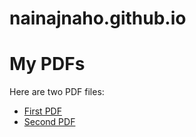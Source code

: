 # nainajnaho.github.io
<!DOCTYPE html>
<html>
  <head>
    <title>My PDFs</title>
  </head>
  <body>
    <h1>My PDFs</h1>
    <p>Here are two PDF files:</p>
    <ul>
      <li><a href="https://github.com/your-username/your-repo-name/raw/main/path/to/first/file.pdf">First PDF</a></li>
      <li><a href="https://github.com/your-username/your-repo-name/raw/main/path/to/second/file.pdf">Second PDF</a></li>
    </ul>
  </body>
</html>
